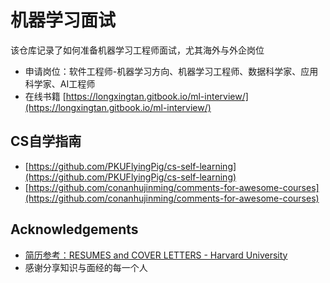 # 机器学习面试

该仓库记录了如何准备机器学习工程师面试，尤其海外与外企岗位

- 申请岗位：软件工程师-机器学习方向、机器学习工程师、数据科学家、应用科学家、AI工程师
- 在线书籍 [https://longxingtan.gitbook.io/ml-interview/](https://longxingtan.gitbook.io/ml-interview/)

## CS自学指南
- [https://github.com/PKUFlyingPig/cs-self-learning](https://github.com/PKUFlyingPig/cs-self-learning)
- [https://github.com/conanhujinming/comments-for-awesome-courses](https://github.com/conanhujinming/comments-for-awesome-courses)

## Acknowledgements 
- [简历参考：RESUMES and COVER LETTERS - Harvard University](https://hwpi.harvard.edu/files/ocs/files/hes-resume-cover-letter-guide.pdf)
- 感谢分享知识与面经的每一个人

